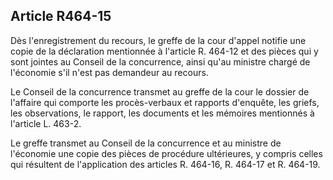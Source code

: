 Article R464-15
----
Dès l'enregistrement du recours, le greffe de la cour d'appel notifie une copie
de la déclaration mentionnée à l'article R. 464-12 et des pièces qui y sont
jointes au Conseil de la concurrence, ainsi qu'au ministre chargé de l'économie
s'il n'est pas demandeur au recours.

Le Conseil de la concurrence transmet au greffe de la cour le dossier de
l'affaire qui comporte les procès-verbaux et rapports d'enquête, les griefs, les
observations, le rapport, les documents et les mémoires mentionnés à l'article
L. 463-2.

Le greffe transmet au Conseil de la concurrence et au ministre de l'économie une
copie des pièces de procédure ultérieures, y compris celles qui résultent de
l'application des articles R. 464-16, R. 464-17 et R. 464-19.
